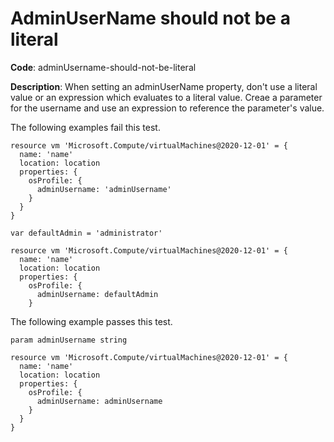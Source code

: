 # AdminUserName should not be a literal

**Code**: adminUsername-should-not-be-literal

**Description**: When setting an adminUserName property, don't use a literal value or an expression which evaluates to a literal value.
Creae a parameter for the username and use an expression to reference the parameter's value.

The following examples fail this test.

```bicep
resource vm 'Microsoft.Compute/virtualMachines@2020-12-01' = {
  name: 'name'
  location: location
  properties: {
    osProfile: {
      adminUsername: 'adminUsername'
    }
  }
}
```

```bicep
var defaultAdmin = 'administrator'

resource vm 'Microsoft.Compute/virtualMachines@2020-12-01' = {
  name: 'name'
  location: location
  properties: {
    osProfile: {
      adminUsername: defaultAdmin
    }

```

The following example passes this test.

```bicep
param adminUsername string

resource vm 'Microsoft.Compute/virtualMachines@2020-12-01' = {
  name: 'name'
  location: location
  properties: {
    osProfile: {
      adminUsername: adminUsername
    }
  }
}
```
